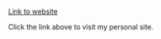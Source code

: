 [Link to website](https://hsanchezdeveloper.herokuapp.com/)

Click the link above to visit my personal site.
